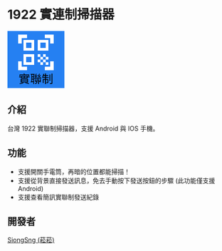 # 1922 實連制掃描器

![logo](https://github.com/SiongSng/1922-SMS-Tool/blob/main/assets/logo.png?raw=true)
## 介紹
台灣 1922 實聯制掃描器，支援 Android 與 IOS 手機。 


## 功能
- 支援開關手電筒，再暗的位置都能掃描！
- 支援從背景直接發送訊息，免去手動按下發送按鈕的步驟 (此功能僅支援 Android)
- 支援查看簡訊實聯制發送紀錄

## 開發者
[SiongSng (菘菘)](https://github.com/SiongSng)